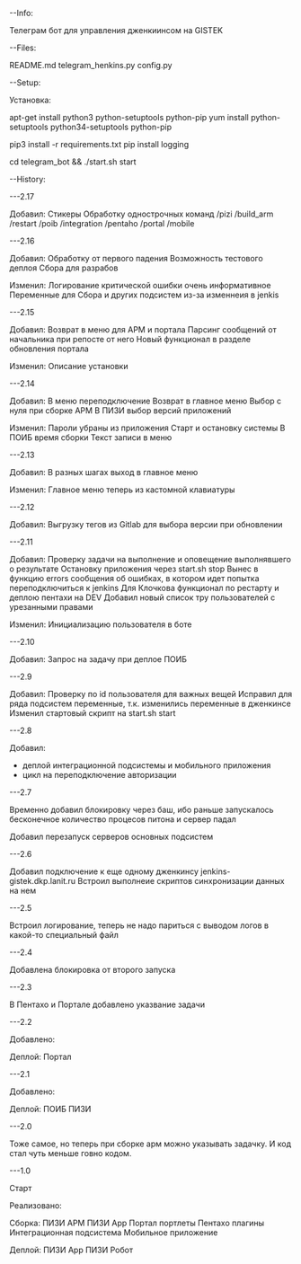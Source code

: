 --Info:

Телеграм бот для управления дженкиинсом на GISTEK

--Files:

README.md
telegram_henkins.py
config.py

--Setup:

Установка:

apt-get install python3 python-setuptools python-pip
yum install python-setuptools python34-setuptools python-pip

pip3 install -r requirements.txt
pip install logging

cd telegram_bot && ./start.sh start

--History:

---2.17

Добавил:
Стикеры
Обработку однострочных команд
/pizi
/build_arm
/restart
/poib
/integration
/pentaho
/portal
/mobile

---2.16

Добавил:
Обработку от первого падения
Возможность тестового деплоя Сбора для разрабов

Изменил:
Логирование критической ошибки очень информативное
Переменные для Сбора и других подсистем из-за изменнеия в jenkis

---2.15

Добавил:
Возврат в меню для АРМ и портала
Парсинг сообщений от начальника при репосте от него
Новый функционал в разделе обновления портала

Изменил:
Описание установки

---2.14

Добавил:
В меню переподключение
Возврат в главное меню
Выбор с нуля при сборке АРМ
В ПИЗИ выбор версий приложений

Изменил:
Пароли убраны из приложения
Старт и остановку системы
В ПОИБ время сборки
Текст записи в меню

---2.13

Добавил:
В разных шагах выход в главное меню

Изменил:
Главное меню теперь из кастомной клавиатуры

---2.12

Добавил:
Выгрузку тегов из Gitlab для выбора версии при обновлении

---2.11

Добавил:
Проверку задачи на выполнение и оповещение выполнявшего о результате
Остановку приложения через start.sh stop
Вынес в функцию errors сообщения об ошибках, в котором идет попытка переподключиться к jenkins
Для Клочкова функционал по рестарту и деплою пентахи на DEV
Добавил новый список тру пользователей с урезанными правами

Изменил:
Инициализацию пользователя в боте

---2.10

Добавил:
Запрос на задачу при деплое ПОИБ

---2.9

Добавил:
Проверку по id пользователя для важных вещей
Исправил для ряда подсистем переменные, т.к. изменились переменные в дженкинсе
Изменил стартовый скрипт на start.sh start

---2.8

Добавил:
- деплой интеграционной подсистемы и мобильного приложения
- цикл на переподключение авторизации

---2.7

Временно добавил блокировку через баш, ибо раньше запускалось бесконечное количество процесов питона и сервер падал

Добавил перезапуск серверов основных подсистем

---2.6

Добавил подключение к еще одному дженкинсу jenkins-gistek.dkp.lanit.ru
Встроил выполнеие скриптов синхронизации данных на нем

---2.5

Встроил логирование, теперь не надо париться с выводом логов в какой-то специальный файл

---2.4

Добавлена блокировка от второго запуска

---2.3

В Пентахо и Портале добавлено указвание задачи

---2.2

Добавлено:

Деплой:
Портал

---2.1

Добавлено:

Деплой:
ПОИБ
ПИЗИ

---2.0

Тоже самое, но теперь при сборке арм можно указывать задачку. И код стал чуть меньше говно кодом.

---1.0

Старт

Реализовано:

Сборка:
ПИЗИ АРМ
ПИЗИ App
Портал портлеты
Пентахо плагины
Интеграционная подсистема
Мобильное приложение

Деплой:
ПИЗИ App
ПИЗИ Робот
